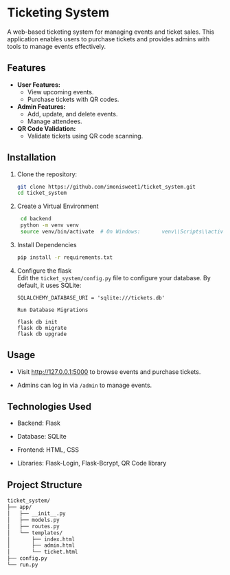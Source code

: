 # Ticketing System

A web-based ticketing system for managing events and ticket sales. This application enables users to purchase tickets and provides admins with tools to manage events effectively.

## Features
- **User Features:**
  - View upcoming events.
  - Purchase tickets with QR codes.
- **Admin Features:**
  - Add, update, and delete events.
  - Manage attendees.
- **QR Code Validation:**
  - Validate tickets using QR code scanning.

## Installation
1. Clone the repository:
   ```bash
   git clone https://github.com/imonisweet1/ticket_system.git
   cd ticket_system
   ```
2. Create a Virtual Environment
   ```bash
    cd backend
    python -m venv venv
    source venv/bin/activate  # On Windows:       venv\\Scripts\\activate
   ```
3. Install Dependencies
    ```bash
    pip install -r requirements.txt
    ```
4. Configure the flask<br>Edit the ```ticket_system/config.py``` file to configure your database. By default, it uses SQLite:
    ```
    SQLALCHEMY_DATABASE_URI = 'sqlite:///tickets.db'
    
    Run Database Migrations

    flask db init
    flask db migrate
    flask db upgrade
    ```
## Usage
- Visit http://127.0.0.1:5000 to browse events and purchase tickets.

- Admins can log in via ```/admin``` to manage events.
## Technologies Used
- Backend: Flask

- Database: SQLite

- Frontend: HTML, CSS

- Libraries: Flask-Login, Flask-Bcrypt, QR Code library
## Project Structure
```bash
ticket_system/
├── app/
│   ├── __init__.py
│   ├── models.py
│   ├── routes.py
│   └── templates/
│       ├── index.html
│       ├── admin.html
│       └── ticket.html
├── config.py
└── run.py
```

